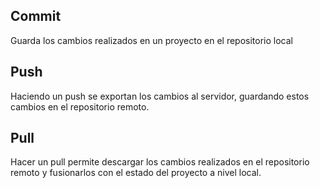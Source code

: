 ## Commit ##

Guarda los cambios realizados en un proyecto en el repositorio local

## Push ##

Haciendo un push se exportan los cambios al servidor, guardando estos cambios en el repositorio remoto.

## Pull ##

Hacer un pull permite descargar los cambios realizados en el repositorio remoto y fusionarlos con el estado del proyecto a nivel local.



